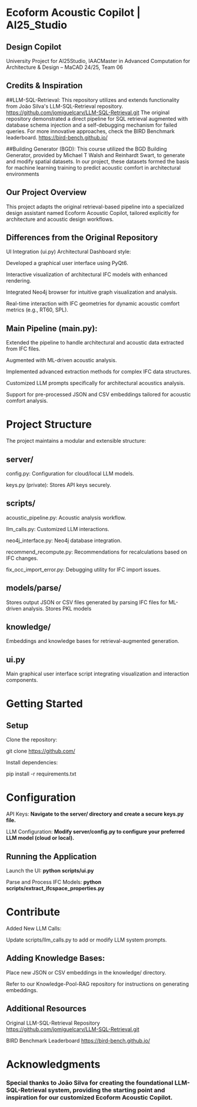 # Ecoform Acoustic Copilot | AI25_Studio
## Design Copilot




University Project for AI25Studio, IAACMaster in Advanced Computation for Architecture & Design – MaCAD 24/25, Team 06

## Credits & Inspiration

##LLM-SQL-Retrieval:
This repository utilizes and extends functionality from João Silva's LLM-SQL-Retrieval repository. https://github.com/jomiguelcarv/LLM-SQL-Retrieval.git  The original repository demonstrated a direct pipeline for SQL retrieval augmented with database schema injection and a self-debugging mechanism for failed queries. For more innovative approaches, check the BIRD Benchmark leaderboard. https://bird-bench.github.io/

##Building Generator (BGD):
This course utilized the BGD Building Generator, provided by Michael T Walsh and Reinhardt Swart, to generate and modify spatial datasets. In our project, these datasets formed the basis for machine learning training to predict acoustic comfort in architectural environments

## Our Project Overview

This project adapts the original retrieval-based pipeline into a specialized design assistant named Ecoform Acoustic Copilot, tailored explicitly for architecture and acoustic design workflows.

## Differences from the Original Repository

UI Integration (ui.py) Architectural Dashboard style:

Developed a graphical user interface using PyQt6.

Interactive visualization of architectural IFC models with enhanced rendering.

Integrated Neo4j browser for intuitive graph visualization and analysis.

Real-time interaction with IFC geometries for dynamic acoustic comfort metrics (e.g., RT60, SPL).

## Main Pipeline (main.py):

Extended the pipeline to handle architectural and acoustic data extracted from IFC files.

Augmented with ML-driven acoustic analysis.

Implemented advanced extraction methods for complex IFC data structures.

Customized LLM prompts specifically for architectural acoustics analysis.

Support for pre-processed JSON and CSV embeddings tailored for acoustic comfort analysis.

# Project Structure

The project maintains a modular and extensible structure:

## server/

config.py: Configuration for cloud/local LLM models.

keys.py (private): Stores API keys securely.

## scripts/

acoustic_pipeline.py: Acoustic analysis workflow.

llm_calls.py: Customized LLM interactions.

neo4j_interface.py: Neo4j database integration.

recommend_recompute.py: Recommendations for recalculations based on IFC changes.

fix_occ_import_error.py: Debugging utility for IFC import issues.

## models/parse/

Stores output JSON or CSV files generated by parsing IFC files for ML-driven analysis.
Stores PKL models

## knowledge/

Embeddings and knowledge bases for retrieval-augmented generation.

## ui.py

Main graphical user interface script integrating visualization and interaction components.

# Getting Started

## Setup

Clone the repository:

git clone https://github.com/<your-repo-link>

Install dependencies:

pip install -r requirements.txt


# Configuration

API Keys: **Navigate to the server/ directory and create a secure keys.py file.**

LLM Configuration: **Modify server/config.py to configure your preferred LLM model (cloud or local).**

## Running the Application

Launch the UI: **python scripts/ui.py**

Parse and Process IFC Models: **python scripts/extract_ifcspace_properties.py**

# Contribute

Added New LLM Calls:

Update scripts/llm_calls.py to add or modify LLM system prompts.

## Adding Knowledge Bases:

Place new JSON or CSV embeddings in the knowledge/ directory.

Refer to our Knowledge-Pool-RAG repository for instructions on generating embeddings.

## Additional Resources

Original LLM-SQL-Retrieval Repository https://github.com/jomiguelcarv/LLM-SQL-Retrieval.git

BIRD Benchmark Leaderboard https://bird-bench.github.io/


# Acknowledgments

### Special thanks to João Silva for creating the foundational LLM-SQL-Retrieval system, providing the starting point and inspiration for our customized Ecoform Acoustic Copilot.

